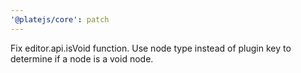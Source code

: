 ```yaml
---
'@platejs/core': patch
---
```


Fix editor.api.isVoid function. Use node type instead of plugin key to determine if a node is a void node.
